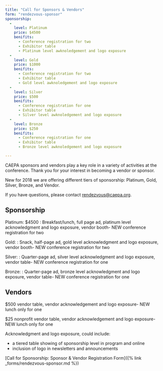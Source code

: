 ```yaml
---
title: "Call for Sponsors & Vendors"
form: "rendezvous-sponsor"
sponsorship:
  -
    level: Platinum
    price: $4500
    benifits:    
      - Conference registration for two
      - Exhibitor table
      - Platinum level awknoledgement and logo exposure
  -
    level: Gold
    price: $1000
    benifits:    
      - Conference registration for two
      - Exhibitor table
      - Gold level awknoledgement and logo exposure
  -
    level: Silver
    price: $500
    benifits:    
      - Conference registration for one
      - Exhibitor table
      - Silver level awknoledgement and logo exposure
  -
    level: Bronze
    price: $250
    benifits:
      - Conference registration for one
      - Exhibitor table
      - Bronze level awknoledgement and logo exposure

---
```

CAEPA sponsors and vendors play a key role in a variety of activities at the conference. Thank you for your interest in becoming a vendor or sponsor.

New for 2018 we are offering different tiers of sponsorship: Platinum, Gold, Silver, Bronze, and Vendor.


If you have questions, please contact <rendezvous@caepa.org>.

## Sponsorship

Platinum: $4500
: Breakfast/lunch, full page ad, platinum level acknowledgment and logo exposure, vendor booth- NEW conference registration for two

Gold:
: Snack, half-page ad, gold level acknowledgment and logo exposure, vendor booth- NEW conference registration for two

Silver:
: Quarter-page ad, silver level acknowledgment and logo exposure, vendor table- NEW conference registration for one

Bronze:
: Quarter-page ad, bronze level acknowledgment and logo exposure, vendor table- NEW conference registration for one

## Vendors

$500 vendor table, vendor acknowledgement and logo exposure- NEW lunch only for one

$25 nonprofit vendor table, vendor acknowledgement and logo exposure- NEW lunch only for one


Acknowledgment and logo exposure, could include:
* a tiered table showing of sponsorship level in program and online
* inclusion of logo in newsletters and announcements

[Call for Sponsorship: Sponsor & Vendor Registration Form]({% link _forms/rendezvous-sponsor.md %})
